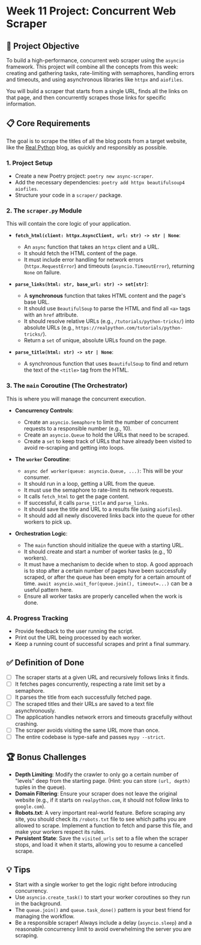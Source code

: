 # Week 11 Project: Concurrent Web Scraper

## 🎯 Project Objective

To build a high-performance, concurrent web scraper using the `asyncio` framework. This project will combine all the concepts from this week: creating and gathering tasks, rate-limiting with semaphores, handling errors and timeouts, and using asynchronous libraries like `httpx` and `aiofiles`.

You will build a scraper that starts from a single URL, finds all the links on that page, and then concurrently scrapes those links for specific information.

## 📋 Core Requirements

The goal is to scrape the titles of all the blog posts from a target website, like the [Real Python](https://realpython.com/) blog, as quickly and responsibly as possible.

### 1. Project Setup

- Create a new Poetry project: `poetry new async-scraper`.
- Add the necessary dependencies: `poetry add httpx beautifulsoup4 aiofiles`.
- Structure your code in a `scraper/` package.

### 2. The `scraper.py` Module

This will contain the core logic of your application.

- **`fetch_html(client: httpx.AsyncClient, url: str) -> str | None`**:

  - An `async` function that takes an `httpx` client and a URL.
  - It should fetch the HTML content of the page.
  - It must include error handling for network errors (`httpx.RequestError`) and timeouts (`asyncio.TimeoutError`), returning `None` on failure.

- **`parse_links(html: str, base_url: str) -> set[str]`**:

  - A **synchronous** function that takes HTML content and the page's base URL.
  - It should use `BeautifulSoup` to parse the HTML and find all `<a>` tags with an `href` attribute.
  - It should resolve relative URLs (e.g., `/tutorials/python-tricks/`) into absolute URLs (e.g., `https://realpython.com/tutorials/python-tricks/`).
  - Return a `set` of unique, absolute URLs found on the page.

- **`parse_title(html: str) -> str | None`**:
  - A synchronous function that uses `BeautifulSoup` to find and return the text of the `<title>` tag from the HTML.

### 3. The `main` Coroutine (The Orchestrator)

This is where you will manage the concurrent execution.

- **Concurrency Controls**:

  - Create an `asyncio.Semaphore` to limit the number of concurrent requests to a responsible number (e.g., 10).
  - Create an `asyncio.Queue` to hold the URLs that need to be scraped.
  - Create a `set` to keep track of URLs that have already been visited to avoid re-scraping and getting into loops.

- **The `worker` Coroutine**:

  - `async def worker(queue: asyncio.Queue, ...)`: This will be your consumer.
  - It should run in a loop, getting a URL from the queue.
  - It must use the semaphore to rate-limit its network requests.
  - It calls `fetch_html` to get the page content.
  - If successful, it calls `parse_title` and `parse_links`.
  - It should save the title and URL to a results file (using `aiofiles`).
  - It should add all newly discovered links back into the queue for other workers to pick up.

- **Orchestration Logic**:
  - The `main` function should initialize the queue with a starting URL.
  - It should create and start a number of worker tasks (e.g., 10 workers).
  - It must have a mechanism to decide when to stop. A good approach is to stop after a certain number of pages have been successfully scraped, or after the queue has been empty for a certain amount of time. `await asyncio.wait_for(queue.join(), timeout=...)` can be a useful pattern here.
  - Ensure all worker tasks are properly cancelled when the work is done.

### 4. Progress Tracking

- Provide feedback to the user running the script.
- Print out the URL being processed by each worker.
- Keep a running count of successful scrapes and print a final summary.

## ✅ Definition of Done

- [ ] The scraper starts at a given URL and recursively follows links it finds.
- [ ] It fetches pages concurrently, respecting a rate limit set by a semaphore.
- [ ] It parses the title from each successfully fetched page.
- [ ] The scraped titles and their URLs are saved to a text file asynchronously.
- [ ] The application handles network errors and timeouts gracefully without crashing.
- [ ] The scraper avoids visiting the same URL more than once.
- [ ] The entire codebase is type-safe and passes `mypy --strict`.

## 🏆 Bonus Challenges

- **Depth Limiting**: Modify the crawler to only go a certain number of "levels" deep from the starting page. (Hint: you can store `(url, depth)` tuples in the queue).
- **Domain Filtering**: Ensure your scraper does not leave the original website (e.g., if it starts on `realpython.com`, it should not follow links to `google.com`).
- **Robots.txt**: A very important real-world feature. Before scraping any site, you should check its `/robots.txt` file to see which paths you are allowed to scrape. Implement a function to fetch and parse this file, and make your workers respect its rules.
- **Persistent State**: Save the `visited_urls` set to a file when the scraper stops, and load it when it starts, allowing you to resume a cancelled scrape.

## 💡 Tips

- Start with a single worker to get the logic right before introducing concurrency.
- Use `asyncio.create_task()` to start your worker coroutines so they run in the background.
- The `queue.join()` and `queue.task_done()` pattern is your best friend for managing the workflow.
- Be a responsible scraper! Always include a delay (`asyncio.sleep`) and a reasonable concurrency limit to avoid overwhelming the server you are scraping.
